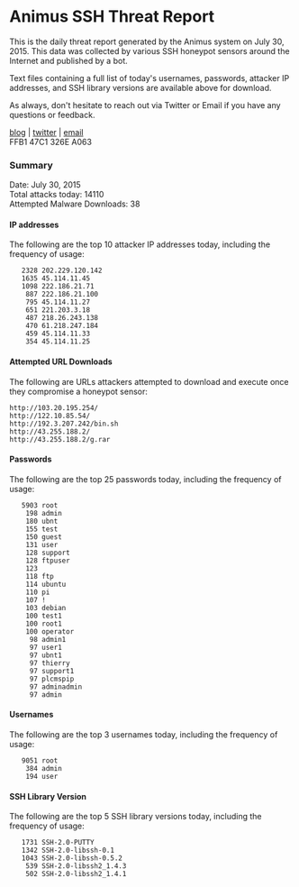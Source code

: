 # Animus SSH Threat Report

This is the daily threat report generated by the Animus system on July 30, 2015. This data was collected by various SSH honeypot sensors around the Internet and published by a bot.  

Text files containing a full list of today's usernames, passwords, attacker IP addresses, and SSH library versions are available above for download.  

As always, don't hesitate to reach out via Twitter or Email if you have any questions or feedback.  

[blog](http://morris.guru) | [twitter](https://twitter.com/andrew___morris) | [email](mailto:andrew@morris.guru)  
FFB1 47C1 326E A063  

### Summary

Date: July 30, 2015  
Total attacks today: 14110  
Attempted Malware Downloads: 38 

#### IP addresses
The following are the top 10 attacker IP addresses today, including the frequency of usage:
```
   2328 202.229.120.142
   1635 45.114.11.45
   1098 222.186.21.71
    887 222.186.21.100
    795 45.114.11.27
    651 221.203.3.18
    487 218.26.243.138
    470 61.218.247.184
    459 45.114.11.33
    354 45.114.11.25
```

#### Attempted URL Downloads
The following are URLs attackers attempted to download and execute once they compromise a honeypot sensor:
```
http://103.20.195.254/
http://122.10.85.54/
http://192.3.207.242/bin.sh
http://43.255.188.2/
http://43.255.188.2/g.rar
```

#### Passwords
The following are the top 25 passwords today, including the frequency of usage:
```
   5903 root
    198 admin
    180 ubnt
    155 test
    150 guest
    131 user
    128 support
    128 ftpuser
    123 
    118 ftp
    114 ubuntu
    110 pi
    107 !
    103 debian
    100 test1
    100 root1
    100 operator
     98 admin1
     97 user1
     97 ubnt1
     97 thierry
     97 support1
     97 plcmspip
     97 adminadmin
     97 ﻿admin
```

#### Usernames
The following are the top 3 usernames today, including the frequency of usage:
```
   9051 root
    384 admin
    194 user
```

#### SSH Library Version
The following are the top 5 SSH library versions today, including the frequency of usage:
```
   1731 SSH-2.0-PUTTY
   1342 SSH-2.0-libssh-0.1
   1043 SSH-2.0-libssh-0.5.2
    539 SSH-2.0-libssh2_1.4.3
    502 SSH-2.0-libssh2_1.4.1
```
